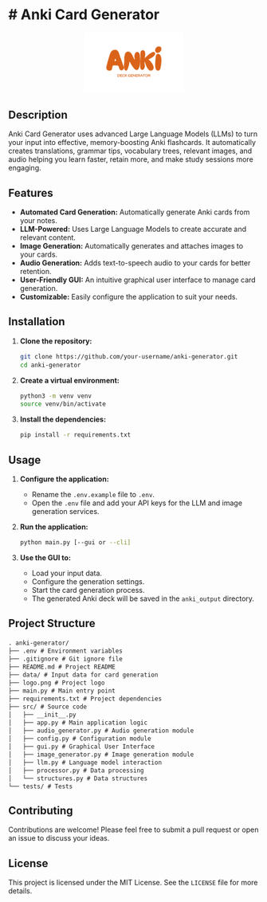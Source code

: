 # # Anki Card Generator

<p align="center">
  <img src="logo.png" width="200">
</p>

## Description

Anki Card Generator uses advanced Large Language Models (LLMs) to turn your input into effective, memory-boosting Anki flashcards. It automatically creates translations, grammar tips, vocabulary trees, relevant images, and audio helping you learn faster, retain more, and make study sessions more engaging.

## Features

-   **Automated Card Generation:** Automatically generate Anki cards from your notes.
-   **LLM-Powered:** Uses Large Language Models to create accurate and relevant content.
-   **Image Generation:** Automatically generates and attaches images to your cards.
-   **Audio Generation:** Adds text-to-speech audio to your cards for better retention.
-   **User-Friendly GUI:** An intuitive graphical user interface to manage card generation.
-   **Customizable:** Easily configure the application to suit your needs.

## Installation

1.  **Clone the repository:**

    ```bash
    git clone https://github.com/your-username/anki-generator.git
    cd anki-generator
    ```

2.  **Create a virtual environment:**

    ```bash
    python3 -m venv venv
    source venv/bin/activate
    ```

3.  **Install the dependencies:**

    ```bash
    pip install -r requirements.txt
    ```

## Usage

1.  **Configure the application:**

    -   Rename the `.env.example` file to `.env`.
    -   Open the `.env` file and add your API keys for the LLM and image generation services.

2.  **Run the application:**

    ```bash
    python main.py [--gui or --cli]
    ```

3.  **Use the GUI to:**

    -   Load your input data.
    -   Configure the generation settings.
    -   Start the card generation process.
    -   The generated Anki deck will be saved in the `anki_output` directory.

## Project Structure

```
. anki-generator/
├── .env # Environment variables
├── .gitignore # Git ignore file
├── README.md # Project README
├── data/ # Input data for card generation
├── logo.png # Project logo
├── main.py # Main entry point
├── requirements.txt # Project dependencies
├── src/ # Source code
│   ├── __init__.py
│   ├── app.py # Main application logic
│   ├── audio_generator.py # Audio generation module
│   ├── config.py # Configuration module
│   ├── gui.py # Graphical User Interface
│   ├── image_generator.py # Image generation module
│   ├── llm.py # Language model interaction
│   ├── processor.py # Data processing
│   └── structures.py # Data structures
└── tests/ # Tests
```

## Contributing

Contributions are welcome! Please feel free to submit a pull request or open an issue to discuss your ideas.

## License

This project is licensed under the MIT License. See the `LICENSE` file for more details.
 
